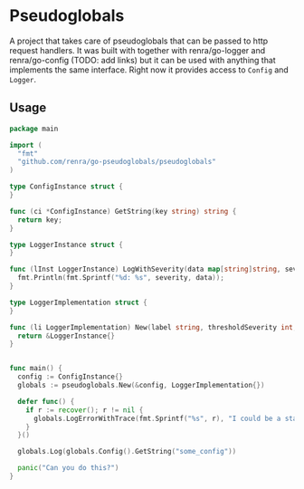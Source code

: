 # Pseudoglobals

A project that takes care of pseudoglobals that can be passed to http request handlers. It was built with together with renra/go-logger and renra/go-config (TODO: add links) but it can be used with anything that implements the same interface. Right now it provides access to `Config` and `Logger`.

## Usage

```go
package main

import (
  "fmt"
  "github.com/renra/go-pseudoglobals/pseudoglobals"
)

type ConfigInstance struct {
}

func (ci *ConfigInstance) GetString(key string) string {
  return key;
}

type LoggerInstance struct {
}

func (lInst LoggerInstance) LogWithSeverity(data map[string]string, severity int) {
  fmt.Println(fmt.Sprintf("%d: %s", severity, data));
}

type LoggerImplementation struct {
}

func (li LoggerImplementation) New(label string, thresholdSeverity int, severities map[int]string) pseudoglobals.LoggerInstance {
  return &LoggerInstance{}
}


func main() {
  config := ConfigInstance{}
  globals := pseudoglobals.New(&config, LoggerImplementation{})

  defer func() {
    if r := recover(); r != nil {
      globals.LogErrorWithTrace(fmt.Sprintf("%s", r), "I could be a stack trace")
    }
  }()

  globals.Log(globals.Config().GetString("some_config"))

  panic("Can you do this?")
}

```
